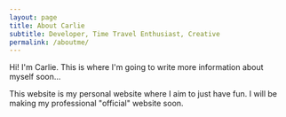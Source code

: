 ```yaml
---
layout: page
title: About Carlie
subtitle: Developer, Time Travel Enthusiast, Creative
permalink: /aboutme/
---
```


Hi! I'm Carlie. This is where I'm going to write more information about myself soon...

This website is my personal website where I aim to just have fun. I will be making my professional "official" website soon.